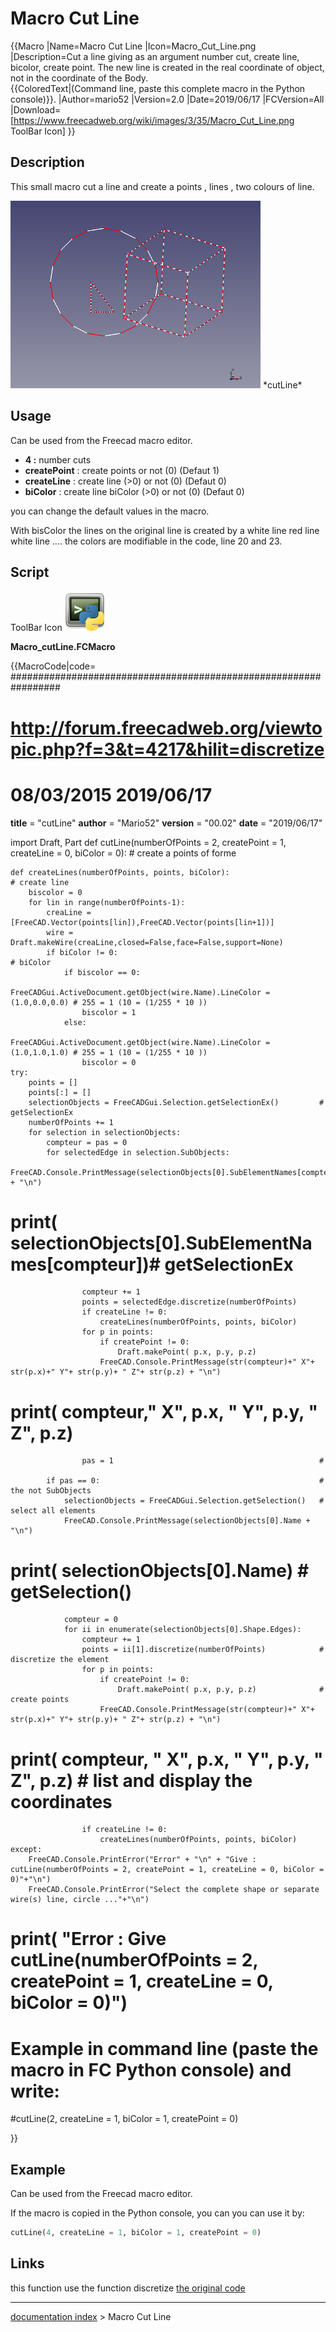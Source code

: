# Macro Cut Line
{{Macro
|Name=Macro Cut Line
|Icon=Macro_Cut_Line.png
|Description=Cut a line giving as an argument number cut, create line, bicolor, create point. The new line is created in the real coordinate of object, not in the coordinate of the Body.<br/>{{ColoredText|(Command line, paste this complete macro in the Python console)}}.
|Author=mario52
|Version=2.0
|Date=2019/06/17
|FCVersion=All
|Download=[https://www.freecadweb.org/wiki/images/3/35/Macro_Cut_Line.png ToolBar Icon]
}}

## Description

This small macro cut a line and create a points , lines , two colours of line.

 <img alt="" src=images/Macro_cutLine_00.png  style="width:400px;">  
*cutLine*

## Usage

Can be used from the Freecad macro editor.

-   **4 :** number cuts
-   **createPoint** : create points or not (0) (Defaut 1)
-   **createLine** : create line (\>0) or not (0) (Defaut 0)
-   **biColor** : create line biColor (\>0) or not (0) (Defaut 0)

you can change the default values in the macro.

With bisColor the lines on the original line is created by a white line red line white line \.... the colors are modifiable in the code, line 20 and 23.

## Script

 ToolBar Icon ![](images/Macro_Cut_Line.png )

**Macro\_cutLine.FCMacro**


{{MacroCode|code=
#################################################################
# http://forum.freecadweb.org/viewtopic.php?f=3&t=4217&hilit=discretize
# 08/03/2015 2019/06/17

__title__   = "cutLine"
__author__  = "Mario52"
__version__ = "00.02"
__date__    = "2019/06/17"

import Draft, Part
def cutLine(numberOfPoints = 2, createPoint = 1, createLine = 0, biColor = 0):           # create a points of forme

    def createLines(numberOfPoints, points, biColor):                                        # create line
        biscolor = 0
        for lin in range(numberOfPoints-1):
            creaLine = [FreeCAD.Vector(points[lin]),FreeCAD.Vector(points[lin+1])]
            wire = Draft.makeWire(creaLine,closed=False,face=False,support=None)
            if biColor != 0:                                                                 # biColor 
                if biscolor == 0:
                    FreeCADGui.ActiveDocument.getObject(wire.Name).LineColor = (1.0,0.0,0.0) # 255 = 1 (10 = (1/255 * 10 ))
                    biscolor = 1
                else:
                    FreeCADGui.ActiveDocument.getObject(wire.Name).LineColor = (1.0,1.0,1.0) # 255 = 1 (10 = (1/255 * 10 ))
                    biscolor = 0
    try:
        points = []
        points[:] = []
        selectionObjects = FreeCADGui.Selection.getSelectionEx()         # getSelectionEx
        numberOfPoints += 1
        for selection in selectionObjects:
            compteur = pas = 0
            for selectedEdge in selection.SubObjects:
                    FreeCAD.Console.PrintMessage(selectionObjects[0].SubElementNames[compteur] + "\n")                   
#                    print( selectionObjects[0].SubElementNames[compteur])# getSelectionEx
                    compteur += 1                                              
                    points = selectedEdge.discretize(numberOfPoints)   
                    if createLine != 0:
                        createLines(numberOfPoints, points, biColor)
                    for p in points:
                        if createPoint != 0:
                            Draft.makePoint( p.x, p.y, p.z)
                        FreeCAD.Console.PrintMessage(str(compteur)+" X"+ str(p.x)+" Y"+ str(p.y)+ " Z"+ str(p.z) + "\n")
#                        print( compteur," X", p.x, " Y", p.y, " Z", p.z)
                    pas = 1                                              #

            if pas == 0:                                                 # the not SubObjects
                selectionObjects = FreeCADGui.Selection.getSelection()   # select all elements
                FreeCAD.Console.PrintMessage(selectionObjects[0].Name + "\n")
#                print( selectionObjects[0].Name)                         # getSelection()
                compteur = 0
                for ii in enumerate(selectionObjects[0].Shape.Edges): 
                    compteur += 1
                    points = ii[1].discretize(numberOfPoints)            # discretize the element
                    for p in points:
                        if createPoint != 0:
                            Draft.makePoint( p.x, p.y, p.z)              # create points
                        FreeCAD.Console.PrintMessage(str(compteur)+" X"+ str(p.x)+" Y"+ str(p.y)+ " Z"+ str(p.z) + "\n")
#                         print( compteur, " X", p.x, " Y", p.y, " Z", p.z)  # list and display the coordinates
                    if createLine != 0:
                        createLines(numberOfPoints, points, biColor)
    except:
        FreeCAD.Console.PrintError("Error" + "\n" + "Give : cutLine(numberOfPoints = 2, createPoint = 1, createLine = 0, biColor = 0)"+"\n")
        FreeCAD.Console.PrintError("Select the complete shape or separate wire(s) line, circle ..."+"\n")

#        print( "Error : Give cutLine(numberOfPoints = 2, createPoint = 1, createLine = 0, biColor = 0)")

# Example in command line (paste the macro in FC Python console) and write:
#cutLine(2, createLine = 1, biColor = 1, createPoint = 0)

}}



## Example

Can be used from the Freecad macro editor.

If the macro is copied in the Python console, you can you can use it by: 


```python
cutLine(4, createLine = 1, biColor = 1, createPoint = 0)
```



## Links

this function use the function discretize [the original code](http://forum.freecadweb.org/viewtopic.php?f=3&t=4217&hilit=discretize)

---
[documentation index](../README.md) > Macro Cut Line
